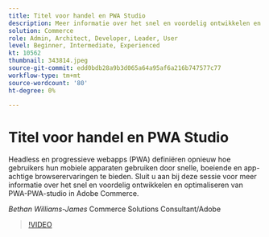 ```yaml
---
title: Titel voor handel en PWA Studio
description: Meer informatie over het snel en voordelig ontwikkelen en optimaliseren van PWA met PWA studio in Adobe Commerce
solution: Commerce
role: Admin, Architect, Developer, Leader, User
level: Beginner, Intermediate, Experienced
kt: 10562
thumbnail: 343814.jpeg
source-git-commit: edd0bdb28a9b3d065a64a95af6a216b747577c77
workflow-type: tm+mt
source-wordcount: '80'
ht-degree: 0%

---
```


# Titel voor handel en PWA Studio

Headless en progressieve webapps (PWA) definiëren opnieuw hoe gebruikers hun mobiele apparaten gebruiken door snelle, boeiende en app-achtige browserervaringen te bieden. Sluit u aan bij deze sessie voor meer informatie over het snel en voordelig ontwikkelen en optimaliseren van PWA-PWA-studio in Adobe Commerce.

*Bethan Williams-James* Commerce Solutions Consultant/Adobe

>[!VIDEO](https://video.tv.adobe.com/v/343814/?quality=12&learn=on)
